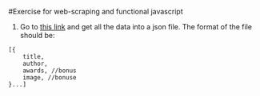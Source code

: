 #Exercise for web-scraping and functional javascript

1. Go to [this link](https://www.worldswithoutend.com/lists_top_reads.asp) and get all the data into a json file. The format of the file should be:

```
[{
    title,
    author,
    awards, //bonus
    image, //bonuse
}...]
```